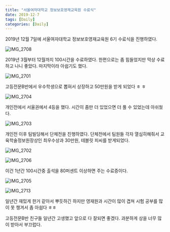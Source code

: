 ```yaml
---
title: "서울여자대학교 정보보호영재교육원 수료식"
date: 2019-12-7
tags: [Daily]
categories: [Daily]
---
```


2019년 12월 7일에 서울여자대학교 정보보호영재교육원 6기 수료식을 진행하였다. 

![IMG_2708](https://user-images.githubusercontent.com/32904385/71003140-f539cf80-2123-11ea-8451-4f5b3d5eb7a1.JPG)

2019년 3월부터 12월까지 100시간을 수료하였다. 한편으로는 좀 힘들었지만 막상 수료하고 나니 좋았다. 마지막이라 아쉽기도 했다.

![IMG_2701](https://user-images.githubusercontent.com/32904385/71003028-c3286d80-2123-11ea-8648-1f2544552562.JPG)

고등전문B반에서 우수학생으로 뽑혀서 상장하고 50만원을 받게 되었다 ㅎ ㅎ

![IMG_2704](https://user-images.githubusercontent.com/32904385/71003143-f539cf80-2123-11ea-8d8f-b2be5ae32e2e.JPG)

개인전에서 서울권에서 4등을 했다. 시간이 좀만 더 있었으면 더 풀 수 있었는데 아쉬웠다.

![IMG_2703](https://user-images.githubusercontent.com/32904385/71003144-f5d26600-2123-11ea-93dd-90a3c8663ba7.JPG)

개인전 이후 팀빌딩해서 단체전을 진행하였다. 단체전에서 팀원들 각자 열심히해줘서 교육학술정보원장상인 최우수상과 30만원, 테블릿 피씨를 받게되었다.

![IMG_2702](https://user-images.githubusercontent.com/32904385/71003148-f5d26600-2123-11ea-9c8f-06b968d29336.JPG)

![IMG_2706](https://user-images.githubusercontent.com/32904385/71003138-f4a13900-2123-11ea-8247-ca66289d39d8.jpg)

이건 1년간 100시간중 출석을 80퍼센트 이상하면 주는 수료증이다.

![IMG_2705](https://user-images.githubusercontent.com/32904385/71003141-f539cf80-2123-11ea-9cd3-6022957a9738.JPG)

![IMG_2713](https://user-images.githubusercontent.com/32904385/71003139-f4a13900-2123-11ea-990e-7f40f09bf91e.JPG)

일년간 재밌게 한거 같아서 뿌듯하긴 하지만 영재원과 시간이 많이 겹쳐 시험 공부를 많이 못 챙겨서 좀 아쉽다 ㅎㅎ

고등전문B반 친구들 일년간 고생했고 앞으로 다 잘되면 좋겠다. 과분하게 상을 너무 많이 받아서 부끄럽다.

